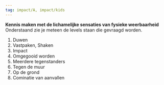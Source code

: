 ```yaml
---
tag: impact/A, impact/kids
---
```


**Kennis maken met de lichamelijke sensaties van fysieke weerbaarheid**
Onderstaand zie je meteen de levels staan die gevraagd worden.  
 1) Duwen 
 2) Vastpaken, Shaken
 3) Impact
 4) Omgegooid worden
 5) Meerdere tegenstanders 
 6) Tegen de muur
 7) Op de grond
 8) Cominatie van aanvallen